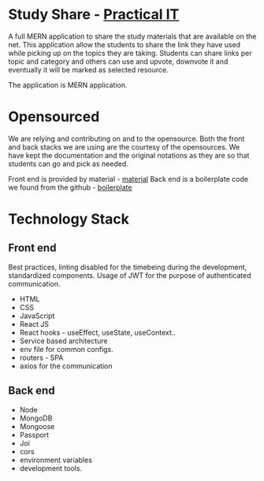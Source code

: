 # Study Share - [Practical IT](https://thePracticalIT.com)
A full MERN application to share the study materials that are available on the net. 
This application allow the students to share the link they have used while picking up on the topics they are taking.
Students can share links per topic and category and others can use and upvote, downvote it and eventually it will be marked as selected resource.

The application is MERN application.

# Opensourced 
We are relying and contributing on and to the opensource. Both the front and back stacks we are using are the courtesy of the opensources.
We have kept the documentation and the original notations as they are so that students can go and pick as needed.

Front end is provided by material - [material](https://www.creative-tim.com/product/material-dashboard-react?tracking=first-time#)
Back end is a boilerplate code we found from the github - [boilerplate](https://github.com/hagopj13/node-express-boilerplate)

# Technology Stack

## Front end
Best practices, linting disabled for the timebeing during the development, standardized components.
Usage of JWT for the purpose of authenticated communication. 
- HTML
- CSS
- JavaScript
- React JS
- React hooks - useEffect, useState, useContext..
- Service based architecture
- env file for common configs.
- routers - SPA
- axios for the communication

## Back end
- Node
- MongoDB
- Mongoose
- Passport
- Joi
- cors
- environment variables
- development tools.
